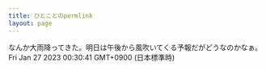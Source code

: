 ```yaml
---
title: ひとことのpermlink
layout: page
---
```

<div class="box" dt="1674747041182">
  なんか大雨降ってきた。明日は午後から風吹いてくる予報だがどうなのかなぁ。
  <div class="content is-small">Fri Jan 27 2023 00:30:41 GMT+0900 (日本標準時)</div>
</div>